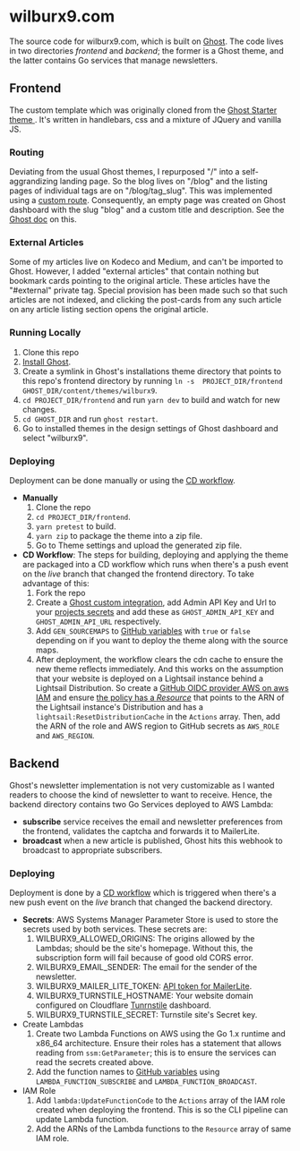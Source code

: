 # wilburx9.com
The source code for wilburx9.com, which is built on [Ghost](https://ghost.org). 
The code lives in two directories _frontend_ and _backend_; the former is a Ghost theme, and the latter contains Go services 
that manage newsletters.

## Frontend
The custom template which was originally cloned from the [Ghost Starter theme ](https://github.com/TryGhost/Starter).
It's written in handlebars, css and a mixture of JQuery and vanilla JS.

### Routing
Deviating from the usual Ghost themes, I repurposed "/" into a self-aggrandizing landing page. 
So the blog lives on "/blog" and the listing pages of individual tags are on "/blog/tag_slug". 
This was implemented using a [custom route](frontend/routes.yaml).
Consequently, an empty page was created on Ghost dashboard with the slug "blog" and a custom title and description. 
See the [Ghost doc](https://ghost.org/docs/themes/routing/#the-default-collection) on this.

### External Articles
Some of my articles live on Kodeco and Medium, and can't be imported to Ghost. 
However, I added "external articles" that contain nothing but bookmark cards pointing to the original article. 
These articles have the "#external" private tag. Special provision has been made such so that such articles are not indexed, and clicking the post-cards from any such article on any article listing section opens the original article.

### Running Locally
1. Clone this repo
2. [Install Ghost](https://ghost.org/tutorials/local-ghost/).
3. Create a symlink in Ghost's installations theme directory that points to this repo's frontend directory by running `ln -s  PROJECT_DIR/frontend GHOST_DIR/content/themes/wilburx9`.
4. `cd PROJECT_DIR/frontend` and run `yarn dev` to build and watch for new changes.
5. `cd GHOST_DIR` and run `ghost restart`.
6. Go to installed themes in the design settings of Ghost dashboard and select "wilburx9".

### Deploying
Deployment can be done manually or using the [CD workflow](.github/workflows/frontend.yaml).
* **Manually**
  1. Clone the repo
  2. `cd PROJECT_DIR/frontend`.
  3. `yarn pretest` to build.
  4. `yarn zip` to package the theme into a zip file.
  5. Go to Theme settings and upload the generated zip file.
* **CD Workflow**: The steps for building, deploying and applying the theme are packaged into a CD workflow which runs when there's a push event on the _live_ branch that changed the frontend directory. To take advantage of this:
  1. Fork the repo
  2. Create a [Ghost custom integration](https://ghost.org/integrations/custom-integrations/), add Admin API Key and Url to your [projects secrets](https://docs.github.com/en/actions/security-guides/using-secrets-in-github-actions#creating-secrets-for-a-repository) and add these as `GHOST_ADMIN_API_KEY` and `GHOST_ADMIN_API_URL` respectively.
  3. Add `GEN_SOURCEMAPS` to [GitHub variables](https://docs.github.com/en/actions/learn-github-actions/variables) with `true` or `false` depending on if you want to deploy the theme along with the source maps.
  4. After deployment, the workflow clears the cdn cache to ensure the new theme reflects immediately. And this works on the assumption that your website is deployed on a Lightsail instance behind a Lightsail Distribution. So create a [GitHub OIDC provider AWS on aws IAM](https://docs.github.com/en/actions/deployment/security-hardening-your-deployments/configuring-openid-connect-in-amazon-web-services) and ensure [the policy has a _Resource_](https://docs.aws.amazon.com/IAM/latest/UserGuide/access_policies_job-functions_create-policies.html) that points to the ARN of the Lightsail instance's Distribution and has a `lightsail:ResetDistributionCache` in the `Actions` array. Then, add the ARN of the role and AWS region to GitHub secrets as `AWS_ROLE` and `AWS_REGION`.

## Backend
Ghost's newsletter implementation is not very customizable as I wanted readers to choose the kind of newsletter to want to receive. 
Hence, the backend directory contains two Go Services deployed to AWS Lambda:
 - **subscribe** service receives the email and newsletter preferences from the frontend, validates the captcha and forwards it to MailerLite.
 - **broadcast** when a new article is published, Ghost hits this webhook to broadcast to appropriate subscribers.

### Deploying
Deployment is done by a [CD workflow](.github/workflows/backend.yaml) which is triggered when there's a new push event on the _live_ branch that changed the backend directory.
* **Secrets**: AWS Systems Manager Parameter Store is used to store the secrets used by both services. These secrets are:
  1. WILBURX9_ALLOWED_ORIGINS: The origins allowed by the Lambdas; should be the site's homepage. Without this, the subscription form will fail because of good old CORS error.
  2. WILBURX9_EMAIL_SENDER: The email for the sender of the newsletter.
  3. WILBURX9_MAILER_LITE_TOKEN: [API token for MailerLite](https://www.mailerlite.com/help/where-to-find-the-mailerlite-api-key-groupid-and-documentation).
  4. WILBURX9_TURNSTILE_HOSTNAME: Your website domain configured on Cloudflare [Tunrnstile](https://developers.cloudflare.com/turnstile/) dashboard.
  5. WILBURX9_TURNSTILE_SECRET: Turnstile site's Secret key.
* Create Lambdas
  1. Create two Lambda Functions on AWS using the Go 1.x runtime and x86_64 architecture. Ensure their roles has a statement that allows reading from `ssm:GetParameter`; this is to ensure the services can read the secrets created above.
  2. Add the function names to [GitHub variables](https://docs.github.com/en/actions/learn-github-actions/variables) using  `LAMBDA_FUNCTION_SUBSCRIBE` and `LAMBDA_FUNCTION_BROADCAST`.
* IAM Role
  1. Add `lambda:UpdateFunctionCode` to the `Actions` array of the IAM role created when deploying the frontend. This is so the CLI pipeline can update Lambda function.
  2. Add the ARNs of the Lambda functions to the  `Resource` array of same IAM role.